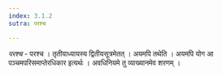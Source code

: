 ```yaml
---
index: 3.1.2
sutra: परश्च

---
```

_परश्च_ - परश्च । तृतीयाध्यायस्य द्वितीयसूत्रमेतत् । अयमपि तथेति । अयमपि योग आ पञ्चमपरिसमाप्तेरधिकार इत्यर्थः । अवधिनियमे तु व्याख्यानमेव शरणम् ।